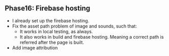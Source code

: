 ## Phase16: Firebase hosting
- I already set up the firebase hosting.
- Fix the asset path problem of image and sounds, such that:
    - It works in local testing, as always.
    - It also works in build and firebase hosting. Meaning a correct path is referred after the page is built.
- Add image attribution